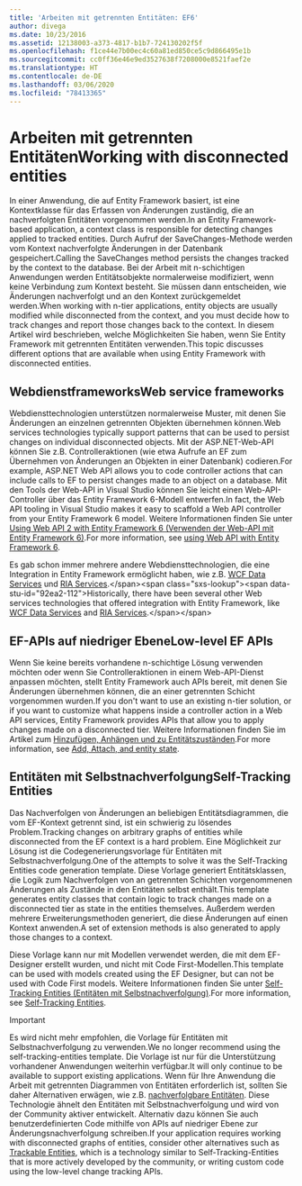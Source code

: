 ```yaml
---
title: 'Arbeiten mit getrennten Entitäten: EF6'
author: divega
ms.date: 10/23/2016
ms.assetid: 12138003-a373-4817-b1b7-724130202f5f
ms.openlocfilehash: f1ce44e7b00ec4c60a81ed850ce5c9d866495e1b
ms.sourcegitcommit: cc0ff36e46e9ed3527638f7208000e8521faef2e
ms.translationtype: HT
ms.contentlocale: de-DE
ms.lasthandoff: 03/06/2020
ms.locfileid: "78413365"
---
```

# <a name="working-with-disconnected-entities"></a><span data-ttu-id="92ea2-102">Arbeiten mit getrennten Entitäten</span><span class="sxs-lookup"><span data-stu-id="92ea2-102">Working with disconnected entities</span></span>
<span data-ttu-id="92ea2-103">In einer Anwendung, die auf Entity Framework basiert, ist eine Kontextklasse für das Erfassen von Änderungen zuständig, die an nachverfolgten Entitäten vorgenommen werden.</span><span class="sxs-lookup"><span data-stu-id="92ea2-103">In an Entity Framework-based application, a context class is responsible for detecting changes applied to tracked entities.</span></span> <span data-ttu-id="92ea2-104">Durch Aufruf der SaveChanges-Methode werden vom Kontext nachverfolgte Änderungen in der Datenbank gespeichert.</span><span class="sxs-lookup"><span data-stu-id="92ea2-104">Calling the SaveChanges method persists the changes tracked by the context to the database.</span></span> <span data-ttu-id="92ea2-105">Bei der Arbeit mit n-schichtigen Anwendungen werden Entitätsobjekte normalerweise modifiziert, wenn keine Verbindung zum Kontext besteht. Sie müssen dann entscheiden, wie Änderungen nachverfolgt und an den Kontext zurückgemeldet werden.</span><span class="sxs-lookup"><span data-stu-id="92ea2-105">When working with n-tier applications, entity objects are usually modified while disconnected from the context, and you must decide how to track changes and report those changes back to the context.</span></span> <span data-ttu-id="92ea2-106">In diesem Artikel wird beschrieben, welche Möglichkeiten Sie haben, wenn Sie Entity Framework mit getrennten Entitäten verwenden.</span><span class="sxs-lookup"><span data-stu-id="92ea2-106">This topic discusses different options that are available when using Entity Framework with disconnected entities.</span></span>   

## <a name="web-service-frameworks"></a><span data-ttu-id="92ea2-107">Webdienstframeworks</span><span class="sxs-lookup"><span data-stu-id="92ea2-107">Web service frameworks</span></span>

<span data-ttu-id="92ea2-108">Webdiensttechnologien unterstützen normalerweise Muster, mit denen Sie Änderungen an einzelnen getrennten Objekten übernehmen können.</span><span class="sxs-lookup"><span data-stu-id="92ea2-108">Web services technologies typically support patterns that can be used to persist changes on individual disconnected objects.</span></span> <span data-ttu-id="92ea2-109">Mit der ASP.NET-Web-API können Sie z.B. Controlleraktionen (wie etwa Aufrufe an EF zum Übernehmen von Änderungen an Objekten in einer Datenbank) codieren.</span><span class="sxs-lookup"><span data-stu-id="92ea2-109">For example, ASP.NET Web API allows you to code controller actions that can include calls to EF to persist changes made to an object on a database.</span></span> <span data-ttu-id="92ea2-110">Mit den Tools der Web-API in Visual Studio können Sie leicht einen Web-API-Controller über das Entity Framework 6-Modell entwerfen.</span><span class="sxs-lookup"><span data-stu-id="92ea2-110">In fact, the Web API tooling in Visual Studio makes it easy to scaffold a Web API controller from your Entity Framework 6 model.</span></span> <span data-ttu-id="92ea2-111">Weitere Informationen finden Sie unter [Using Web API 2 with Entity Framework 6 (Verwenden der Web-API mit Entity Framework 6)](https://docs.microsoft.com/aspnet/web-api/overview/data/using-web-api-with-entity-framework/).</span><span class="sxs-lookup"><span data-stu-id="92ea2-111">For more information, see [using Web API with Entity Framework 6](https://docs.microsoft.com/aspnet/web-api/overview/data/using-web-api-with-entity-framework/).</span></span>   

<span data-ttu-id="92ea2-112">Es gab schon immer mehrere andere Webdiensttechnologien, die eine Integration in Entity Framework ermöglicht haben, wie z.B. [WCF Data Services](https://docs.microsoft.com/dotnet/framework/data/wcf/create-a-data-service-using-an-adonet-ef-data-wcf) und [RIA Services](https://docs.microsoft.com/previous-versions/dotnet/wcf-ria/ee707344(v=vs.91)).</span><span class="sxs-lookup"><span data-stu-id="92ea2-112">Historically, there have been several other Web services technologies that offered integration with Entity Framework, like [WCF Data Services](https://docs.microsoft.com/dotnet/framework/data/wcf/create-a-data-service-using-an-adonet-ef-data-wcf) and [RIA Services](https://docs.microsoft.com/previous-versions/dotnet/wcf-ria/ee707344(v=vs.91)).</span></span>

## <a name="low-level-ef-apis"></a><span data-ttu-id="92ea2-113">EF-APIs auf niedriger Ebene</span><span class="sxs-lookup"><span data-stu-id="92ea2-113">Low-level EF APIs</span></span>

<span data-ttu-id="92ea2-114">Wenn Sie keine bereits vorhandene n-schichtige Lösung verwenden möchten oder wenn Sie Controlleraktionen in einem Web-API-Dienst anpassen möchten, stellt Entity Framework auch APIs bereit, mit denen Sie Änderungen übernehmen können, die an einer getrennten Schicht vorgenommen wurden.</span><span class="sxs-lookup"><span data-stu-id="92ea2-114">If you don't want to use an existing n-tier solution, or if you want to customize what happens inside a controller action in a Web API services, Entity Framework provides APIs that allow you to apply changes made on a disconnected tier.</span></span> <span data-ttu-id="92ea2-115">Weitere Informationen finden Sie im Artikel zum [Hinzufügen, Anhängen und zu Entitätszuständen](~/ef6/saving/change-tracking/entity-state.md).</span><span class="sxs-lookup"><span data-stu-id="92ea2-115">For more information, see [Add, Attach, and entity state](~/ef6/saving/change-tracking/entity-state.md).</span></span>  

## <a name="self-tracking-entities"></a><span data-ttu-id="92ea2-116">Entitäten mit Selbstnachverfolgung</span><span class="sxs-lookup"><span data-stu-id="92ea2-116">Self-Tracking Entities</span></span>  

<span data-ttu-id="92ea2-117">Das Nachverfolgen von Änderungen an beliebigen Entitätsdiagrammen, die vom EF-Kontext getrennt sind, ist ein schwierig zu lösendes Problem.</span><span class="sxs-lookup"><span data-stu-id="92ea2-117">Tracking changes on arbitrary graphs of entities while disconnected from the EF context is a hard problem.</span></span> <span data-ttu-id="92ea2-118">Eine Möglichkeit zur Lösung ist die Codegenerierungsvorlage für Entitäten mit Selbstnachverfolgung.</span><span class="sxs-lookup"><span data-stu-id="92ea2-118">One of the attempts to solve it was the Self-Tracking Entities code generation template.</span></span> <span data-ttu-id="92ea2-119">Diese Vorlage generiert Entitätsklassen, die Logik zum Nachverfolgen von an getrennten Schichten vorgenommenen Änderungen als Zustände in den Entitäten selbst enthält.</span><span class="sxs-lookup"><span data-stu-id="92ea2-119">This template generates entity classes that contain logic to track changes made on a disconnected tier as state in the entities themselves.</span></span> <span data-ttu-id="92ea2-120">Außerdem werden mehrere Erweiterungsmethoden generiert, die diese Änderungen auf einen Kontext anwenden.</span><span class="sxs-lookup"><span data-stu-id="92ea2-120">A set of extension methods is also generated to apply those changes to a context.</span></span>

<span data-ttu-id="92ea2-121">Diese Vorlage kann nur mit Modellen verwendet werden, die mit dem EF-Designer erstellt wurden, und nicht mit Code First-Modellen.</span><span class="sxs-lookup"><span data-stu-id="92ea2-121">This template can be used with models created using the EF Designer, but can not be used with Code First models.</span></span> <span data-ttu-id="92ea2-122">Weitere Informationen finden Sie unter [Self-Tracking Entities (Entitäten mit Selbstnachverfolgung)](self-tracking-entities/index.md).</span><span class="sxs-lookup"><span data-stu-id="92ea2-122">For more information, see [Self-Tracking Entities](self-tracking-entities/index.md).</span></span>  

> [!IMPORTANT]
> <span data-ttu-id="92ea2-123">Es wird nicht mehr empfohlen, die Vorlage für Entitäten mit Selbstnachverfolgung zu verwenden.</span><span class="sxs-lookup"><span data-stu-id="92ea2-123">We no longer recommend using the self-tracking-entities template.</span></span> <span data-ttu-id="92ea2-124">Die Vorlage ist nur für die Unterstützung vorhandener Anwendungen weiterhin verfügbar.</span><span class="sxs-lookup"><span data-stu-id="92ea2-124">It will only continue to be available to support existing applications.</span></span> <span data-ttu-id="92ea2-125">Wenn für Ihre Anwendung die Arbeit mit getrennten Diagrammen von Entitäten erforderlich ist, sollten Sie daher Alternativen erwägen, wie z.B. [nachverfolgbare Entitäten](https://trackableentities.github.io/). Diese Technologie ähnelt den Entitäten mit Selbstnachverfolgung und wird von der Community aktiver entwickelt. Alternativ dazu können Sie auch benutzerdefinierten Code mithilfe von APIs auf niedriger Ebene zur Änderungsnachverfolgung schreiben.</span><span class="sxs-lookup"><span data-stu-id="92ea2-125">If your application requires working with disconnected graphs of entities, consider other alternatives such as [Trackable Entities](https://trackableentities.github.io/), which is a technology similar to Self-Tracking-Entities that is more actively developed by the community, or writing custom code using the low-level change tracking APIs.</span></span>
